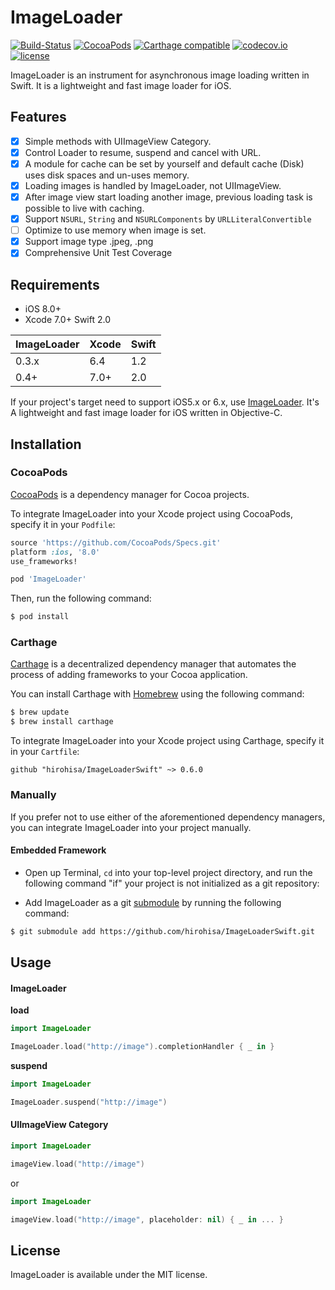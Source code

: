 ImageLoader
=======
[![Build-Status](https://api.travis-ci.org/hirohisa/ImageLoaderSwift.svg?branch=master)](https://travis-ci.org/hirohisa/ImageLoaderSwift)
[![CocoaPods](https://img.shields.io/cocoapods/v/ImageLoader.svg)](https://cocoapods.org/pods/ImageLoader)
[![Carthage compatible](https://img.shields.io/badge/Carthage-compatible-4BC51D.svg?style=flat)](https://github.com/Carthage/Carthage)
[![codecov.io](https://codecov.io/github/hirohisa/ImageLoaderSwift/coverage.svg?branch=master)](https://codecov.io/github/hirohisa/ImageLoaderSwift?branch=master)
[![license](https://img.shields.io/badge/license-MIT-000000.svg)](https://github.com/hirohisa/ImageLoaderSwift/blob/master/LICENSE)

ImageLoader is an instrument for asynchronous image loading written in Swift. It is a lightweight and fast image loader for iOS.

Features
----------

- [x] Simple methods with UIImageView Category.
- [x] Control Loader to resume, suspend and cancel with URL.
- [x] A module for cache can be set by yourself and default cache (Disk) uses disk spaces and un-uses memory.
- [x] Loading images is handled by ImageLoader, not UIImageView.
- [x] After image view start loading another image, previous loading task is possible to live with caching.
- [x] Support `NSURL`, `String` and `NSURLComponents` by `URLLiteralConvertible`
- [ ] Optimize to use memory when image is set.
- [x] Support image type .jpeg, .png
- [x] Comprehensive Unit Test Coverage

Requirements
----------

- iOS 8.0+
- Xcode 7.0+ Swift 2.0

ImageLoader | Xcode | Swift
----------- | ----- | -----
0.3.x | 6.4 | 1.2
0.4+ | 7.0+ | 2.0

If your project's target need to support iOS5.x or 6.x, use [ImageLoader](https://github.com/hirohisa/ImageLoader). It's A lightweight and fast image loader for iOS written in Objective-C.

Installation
----------

### CocoaPods

[CocoaPods](http://cocoapods.org) is a dependency manager for Cocoa projects.

To integrate ImageLoader into your Xcode project using CocoaPods, specify it in your `Podfile`:

```ruby
source 'https://github.com/CocoaPods/Specs.git'
platform :ios, '8.0'
use_frameworks!

pod 'ImageLoader'
```

Then, run the following command:

```bash
$ pod install
```

### Carthage

[Carthage](https://github.com/Carthage/Carthage) is a decentralized dependency manager that automates the process of adding frameworks to your Cocoa application.

You can install Carthage with [Homebrew](http://brew.sh/) using the following command:

```bash
$ brew update
$ brew install carthage
```

To integrate ImageLoader into your Xcode project using Carthage, specify it in your `Cartfile`:

```
github "hirohisa/ImageLoaderSwift" ~> 0.6.0
```

### Manually

If you prefer not to use either of the aforementioned dependency managers, you can integrate ImageLoader into your project manually.

#### Embedded Framework

- Open up Terminal, `cd` into your top-level project directory, and run the following command "if" your project is not initialized as a git repository:

- Add ImageLoader as a git [submodule](http://git-scm.com/docs/git-submodule) by running the following command:

```bash
$ git submodule add https://github.com/hirohisa/ImageLoaderSwift.git
```

Usage
----------

#### ImageLoader

**load**
```swift
import ImageLoader

ImageLoader.load("http://image").completionHandler { _ in }
```

**suspend**
```swift
import ImageLoader

ImageLoader.suspend("http://image")
```


#### UIImageView Category

```swift
import ImageLoader

imageView.load("http://image")
```

or

```swift
import ImageLoader

imageView.load("http://image", placeholder: nil) { _ in ... }
```


## License

ImageLoader is available under the MIT license.
